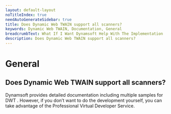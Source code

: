 ```yaml
---
layout: default-layout
noTitleIndex: true
needAutoGenerateSidebar: true
title: Does Dynamic Web TWAIN support all scanners?
keywords: Dynamic Web TWAIN, Documentation, General
breadcrumbText: What If I Want Dynamsoft Help With The Implementation
description: Does Dynamic Web TWAIN support all scanners?
---
```


# General

## Does Dynamic Web TWAIN support all scanners?

Dynamsoft provides detailed documentation including multiple samples for DWT . However, if you don’t want to do the development yourself, you can take advantage of the Professional Virtual Developer Service.
